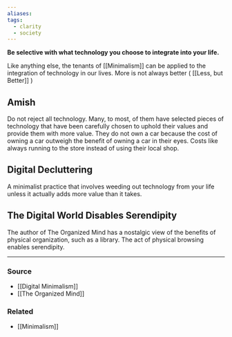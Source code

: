 ```yaml
---
aliases: 
tags:
  - clarity
  - society
---
```

**Be selective with what technology you choose to integrate into your life.**

Like anything else, the tenants of [[Minimalism]] can be applied to the integration of technology in our lives. More is not always better ( [[Less, but Better]] )

## Amish

Do not reject all technology. Many, to most, of them have selected pieces of technology that have been carefully chosen to uphold their values and provide them with more value. They do not own a car because the cost of owning a car outweigh the benefit of owning a car in their eyes. Costs like always running to the store instead of using their local shop.

## Digital Decluttering

A minimalist practice that involves weeding out technology from your life unless it actually adds more value than it takes.

## **The Digital World Disables Serendipity**

The author of The Organized Mind has a nostalgic view of the benefits of physical organization, such as a library. The act of physical browsing enables serendipity.

---

### Source
- [[Digital Minimalism]]
- [[The Organized Mind]]

### Related
- [[Minimalism]]
